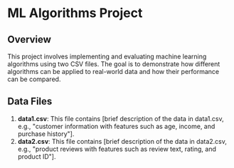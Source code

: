 # ML Algorithms Project

## Overview

This project involves implementing and evaluating machine learning algorithms using two CSV files. The goal is to demonstrate how different algorithms can be applied to real-world data and how their performance can be compared.

## Data Files

1. **data1.csv**: This file contains [brief description of the data in data1.csv, e.g., "customer information with features such as age, income, and purchase history"].
2. **data2.csv**: This file contains [brief description of the data in data2.csv, e.g., "product reviews with features such as review text, rating, and product ID"].



